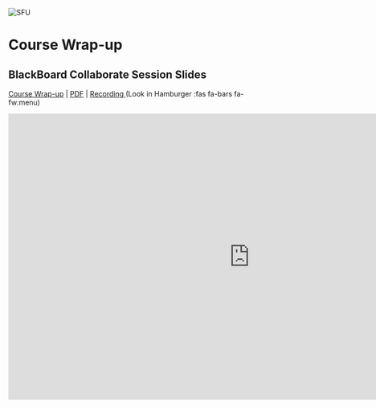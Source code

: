 ![SFU](../../assets/images/common/1406322240943.jpg ':class=banner-image')

# Course Wrap-up

## BlackBoard Collaborate Session Slides
[Course Wrap-up](https://docs.google.com/presentation/d/e/2PACX-1vSGfM47HtqAXGTZyoriqjGxpRK8dA3EteQDvV-cSWQpc1LCvytoaxEiCc0jb_g9vVCM5UunFnKX5o2e/pub?start=false&loop=false&delayms=3000) | [PDF](https://canvas.sfu.ca/courses/59869/files/folder/Downloads/Slides%20PDFs/Mini-Lectures%20and%20Activities/Week-14) | [Recording ](https://canvas.sfu.ca/courses/59869/external_tools/3544) (Look in Hamburger :fas fa-bars fa-fw:menu)  

<div class="video-container-16by9"><iframe src="https://docs.google.com/presentation/d/e/2PACX-1vSGfM47HtqAXGTZyoriqjGxpRK8dA3EteQDvV-cSWQpc1LCvytoaxEiCc0jb_g9vVCM5UunFnKX5o2e/embed?start=false&loop=false&delayms=3000" frameborder="0" width="960" height="569" allowfullscreen="true" mozallowfullscreen="true" webkitallowfullscreen="true"></iframe></div>
